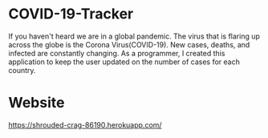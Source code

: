 # COVID-19-Tracker
If you haven't heard we are in a global pandemic. The virus that is flaring up across the globe is the Corona Virus(COVID-19). New cases, deaths, and infected are constantly changing. As a programmer, I created this application to keep the user updated on the number of cases for each country. 

# Website
https://shrouded-crag-86190.herokuapp.com/
